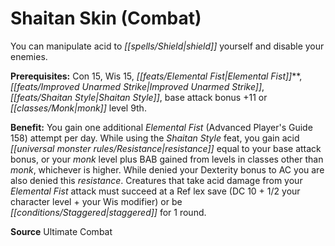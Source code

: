 ﻿---
cssclass: [feats]

---
# Shaitan Skin (Combat)

You can manipulate acid to _[[spells/Shield|shield]]_ yourself and disable your enemies.

**Prerequisites:** Con 15, Wis 15, _[[feats/Elemental Fist|Elemental Fist]]_**, _[[feats/Improved Unarmed Strike|Improved Unarmed Strike]]_, _[[feats/Shaitan Style|Shaitan Style]]_, base attack bonus +11 or _[[classes/Monk|monk]]_ level 9th.

**Benefit:** You gain one additional _Elemental Fist_ (Advanced Player's Guide 158) attempt per day. While using the _Shaitan Style_ feat, you gain acid _[[universal monster rules/Resistance|resistance]]_ equal to your base attack bonus, or your _monk_ level plus BAB gained from levels in classes other than _monk_, whichever is higher. While denied your Dexterity bonus to AC you are also denied this _resistance_. Creatures that take acid damage from your _Elemental Fist_ attack must succeed at a Ref lex save (DC 10 + 1/2 your character level + your Wis modifier) or be _[[conditions/Staggered|staggered]]_ for 1 round.

**Source** Ultimate Combat